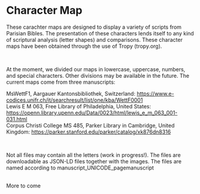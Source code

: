# Character Map

These carachter maps are designed to display a variety of scripts from Parisian Bibles. The presentation of these characters lends itself to any kind of scriptural analysis (letter shapes) and comparisons. These character maps have been obtained through the use of Tropy (tropy.org).

<br>

At the moment, we divided our maps in lowercase, uppercase, numbers, and special characters. Other divisions may be available in the future.
The current maps come from three manuscripts:
<br>

MsWettF1, Aargauer Kantonsbibliothek, Switzerland: https://www.e-codices.unifr.ch/it/searchresult/list/one/kba/WettF0001
<br>
Lewis E M 063, Free Library of Philadelphia, United States: https://openn.library.upenn.edu/Data/0023/html/lewis_e_m_063_001-031.html
<br>
Corpus Christi College MS 485, Parker Library in Cambridge, United Kingdom: https://parker.stanford.edu/parker/catalog/xk876dn8316

<br>

Not all files may contain all the letters (work in progress!). The files are downloadable as JSON-LD files together with the images. The files are named according to manuscript_UNICODE_pagemanuscript

<br>
More to come
    
